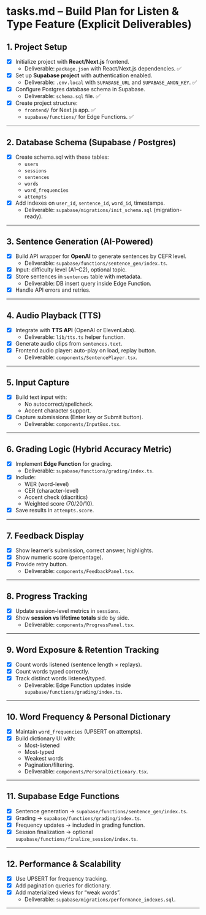 # tasks.md – Build Plan for Listen & Type Feature (Explicit Deliverables)

## 1. Project Setup
- [x] Initialize project with **React/Next.js** frontend.  
  - Deliverable: `package.json` with React/Next.js dependencies.  ✅
- [x] Set up **Supabase project** with authentication enabled.  
  - Deliverable: `.env.local` with `SUPABASE_URL` and `SUPABASE_ANON_KEY`.  ✅
- [x] Configure Postgres database schema in Supabase.  
  - Deliverable: `schema.sql` file.  ✅
- [x] Create project structure:  
  - `frontend/` for Next.js app.  ✅
  - `supabase/functions/` for Edge Functions.  ✅  

---

## 2. Database Schema (Supabase / Postgres)
- [x] Create schema.sql with these tables:  
  - `users`  
  - `sessions`  
  - `sentences`  
  - `words`  
  - `word_frequencies`  
  - `attempts`  
- [x] Add indexes on `user_id`, `sentence_id`, `word_id`, timestamps.  
  - Deliverable: `supabase/migrations/init_schema.sql` (migration-ready).  

---

## 3. Sentence Generation (AI-Powered)
- [x] Build API wrapper for **OpenAI** to generate sentences by CEFR level.  
  - Deliverable: `supabase/functions/sentence_gen/index.ts`.  
- [x] Input: difficulty level (A1–C2), optional topic.  
- [x] Store sentences in `sentences` table with metadata.  
  - Deliverable: DB insert query inside Edge Function.  
- [x] Handle API errors and retries.  

---

## 4. Audio Playback (TTS)
- [x] Integrate with **TTS API** (OpenAI or ElevenLabs).  
  - Deliverable: `lib/tts.ts` helper function.  
- [x] Generate audio clips from `sentences.text`.  
- [x] Frontend audio player: auto-play on load, replay button.  
  - Deliverable: `components/SentencePlayer.tsx`.  

---

## 5. Input Capture
- [x] Build text input with:  
  - No autocorrect/spellcheck.  
  - Accent character support.  
- [x] Capture submissions (Enter key or Submit button).  
  - Deliverable: `components/InputBox.tsx`.  

---

## 6. Grading Logic (Hybrid Accuracy Metric)
- [x] Implement **Edge Function** for grading.  
  - Deliverable: `supabase/functions/grading/index.ts`.  
- [x] Include:  
  - WER (word-level)  
  - CER (character-level)  
  - Accent check (diacritics)  
  - Weighted score (70/20/10).  
- [x] Save results in `attempts.score`.  

---

## 7. Feedback Display
- [x] Show learner’s submission, correct answer, highlights.  
- [x] Show numeric score (percentage).  
- [x] Provide retry button.  
  - Deliverable: `components/FeedbackPanel.tsx`.  

---

## 8. Progress Tracking
- [x] Update session-level metrics in `sessions`.  
- [x] Show **session vs lifetime totals** side by side.  
  - Deliverable: `components/ProgressPanel.tsx`.  

---

## 9. Word Exposure & Retention Tracking
- [x] Count words listened (sentence length × replays).  
- [x] Count words typed correctly.  
- [x] Track distinct words listened/typed.  
  - Deliverable: Edge Function updates inside `supabase/functions/grading/index.ts`.  

---

## 10. Word Frequency & Personal Dictionary
- [x] Maintain `word_frequencies` (UPSERT on attempts).  
- [x] Build dictionary UI with:  
  - Most-listened  
  - Most-typed  
  - Weakest words  
  - Pagination/filtering.  
  - Deliverable: `components/PersonalDictionary.tsx`.  

---

## 11. Supabase Edge Functions
- [x] Sentence generation → `supabase/functions/sentence_gen/index.ts`.  
- [x] Grading → `supabase/functions/grading/index.ts`.  
- [x] Frequency updates → included in grading function.  
- [x] Session finalization → optional `supabase/functions/finalize_session/index.ts`.  

---

## 12. Performance & Scalability
- [x] Use UPSERT for frequency tracking.  
- [x] Add pagination queries for dictionary.  
- [x] Add materialized views for “weak words”.  
  - Deliverable: `supabase/migrations/performance_indexes.sql`.  

---
